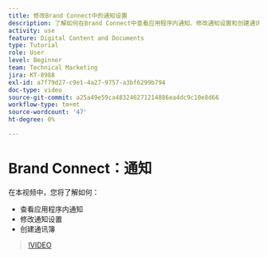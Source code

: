 ```yaml
---
title: 修改Brand Connect中的通知设置
description: 了解如何在Brand Connect中查看应用程序内通知、修改通知设置和创建通讯簿 [!UICONTROL Workfront DAM].
activity: use
feature: Digital Content and Documents
type: Tutorial
role: User
level: Beginner
team: Technical Marketing
jira: KT-8988
exl-id: a7f79d27-c9e1-4a27-9757-a3bf6299b794
doc-type: video
source-git-commit: a25a49e59ca483246271214886ea4dc9c10e8d66
workflow-type: tm+mt
source-wordcount: '47'
ht-degree: 0%

---
```


# Brand Connect：通知

在本视频中，您将了解如何：

* 查看应用程序内通知
* 修改通知设置
* 创建通讯簿

>[!VIDEO](https://video.tv.adobe.com/v/335250/?quality=12&learn=on)
